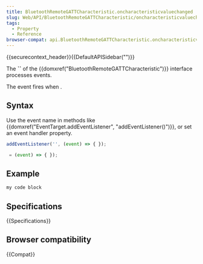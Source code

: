 ```yaml
---
title: BluetoothRemoteGATTCharacteristic.oncharacteristicvaluechanged
slug: Web/API/BluetoothRemoteGATTCharacteristic/oncharacteristicvaluechanged
tags:
  - Property
  - Reference
browser-compat: api.BluetoothRemoteGATTCharacteristic.oncharacteristicvaluechanged
---
```

{{securecontext_header}}{{DefaultAPISidebar("")}}

The **``** of the {{domxref("BluetoothRemoteGATTCharacteristic")}} interface processes  events.

The  event fires when .

## Syntax

Use the event name in methods like {{domxref("EventTarget.addEventListener", "addEventListener()")}}, or set an event handler property.

```js
addEventListener('', (event) => { });

 = (event) => { });
```

## Example

```js
my code block
```

## Specifications

{{Specifications}}

## Browser compatibility

{{Compat}}

